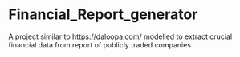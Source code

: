 # Financial_Report_generator
A project similar to https://daloopa.com/ modelled to extract crucial financial data from report of publicly traded companies 
